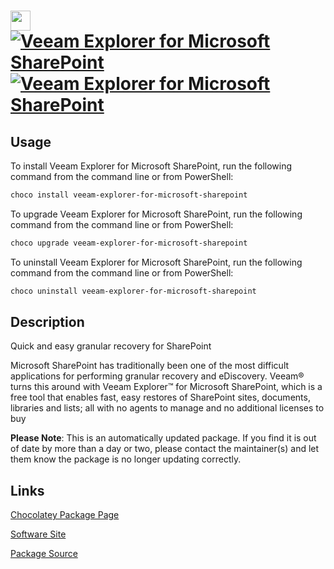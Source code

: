 ﻿# <img src="https://cdn.jsdelivr.net/gh/mkevenaar/chocolatey-packages@e8426dd00fd368cc7addcbb2b9e32bb3cee7cf11/icons/veeam-explorer-for-microsoft-sharepoint.png" width="32" height="32"/> [![Veeam Explorer for Microsoft SharePoint](https://img.shields.io/chocolatey/v/veeam-explorer-for-microsoft-sharepoint.svg?label=Veeam+Explorer+for+Microsoft+SharePoint)](https://chocolatey.org/packages/veeam-explorer-for-microsoft-sharepoint) [![Veeam Explorer for Microsoft SharePoint](https://img.shields.io/chocolatey/dt/veeam-explorer-for-microsoft-sharepoint.svg)](https://chocolatey.org/packages/veeam-explorer-for-microsoft-sharepoint)

## Usage
To install Veeam Explorer for Microsoft SharePoint, run the following command from the command line or from PowerShell:
```powershell
choco install veeam-explorer-for-microsoft-sharepoint
```

To upgrade Veeam Explorer for Microsoft SharePoint, run the following command from the command line or from PowerShell:
```powershell
choco upgrade veeam-explorer-for-microsoft-sharepoint
```

To uninstall Veeam Explorer for Microsoft SharePoint, run the following command from the command line or from PowerShell:
```powershell
choco uninstall veeam-explorer-for-microsoft-sharepoint
```

## Description
Quick and easy granular recovery for SharePoint

Microsoft SharePoint has traditionally been one of the most difficult applications for performing granular recovery and eDiscovery. Veeam® turns this around with Veeam Explorer™ for Microsoft SharePoint, which is a free tool that enables fast, easy restores of SharePoint sites, documents, libraries and lists; all with no agents to manage and no additional licenses to buy

**Please Note**: This is an automatically updated package. If you find it is
out of date by more than a day or two, please contact the maintainer(s) and
let them know the package is no longer updating correctly.


## Links
[Chocolatey Package Page](https://chocolatey.org/packages/veeam-explorer-for-microsoft-sharepoint)

[Software Site](http://www.veeam.com/)

[Package Source](https://github.com/mkevenaar/chocolatey-packages/tree/master/automatic/veeam-explorer-for-microsoft-sharepoint)

